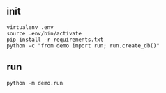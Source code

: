 
## init

```
virtualenv .env
source .env/bin/activate
pip install -r requirements.txt
python -c "from demo import run; run.create_db()"
```

## run

```
python -m demo.run
```
